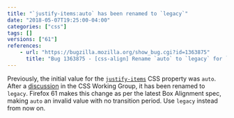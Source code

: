 ```yaml
---
title: "`justify-items:auto` has been renamed to `legacy`"
date: "2018-05-07T19:25:00-04:00"
categories: ["css"]
tags: []
versions: ["61"]
references:
    - url: "https://bugzilla.mozilla.org/show_bug.cgi?id=1363875"
      title: "Bug 1363875 - [css-align] Rename `auto` to `legacy` for `justify-items`"
---
```

Previously, the initial value for the [`justify-items`](https://developer.mozilla.org/en-US/docs/Web/CSS/justify-items) CSS property was `auto`. After a [discussion](https://github.com/w3c/csswg-drafts/issues/1318) in the CSS Working Group, it has been renamed to `legacy`. Firefox 61 makes this change as per the latest Box Alignment spec, making `auto` an invalid value with no transition period. Use `legacy` instead from now on.
